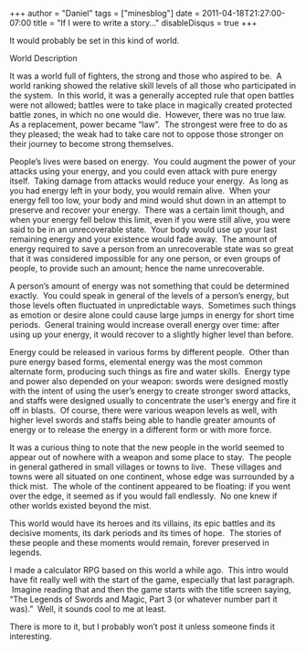 +++
author = "Daniel"
tags = ["minesblog"]
date = 2011-04-18T21:27:00-07:00
title = "If I were to write a story…"
disableDisqus = true
+++

It would probably be set in this kind of world.

World Description

<!--more-->

It was a world full of fighters, the strong and those who aspired to be.  A world ranking showed the relative skill levels of all those who participated in the system.  In this world, it was a generally accepted rule that open battles were not allowed; battles were to take place in magically created protected battle zones, in which no one would die.  However, there was no true law.  As a replacement, power became “law”.  The strongest were free to do as they pleased; the weak had to take care not to oppose those stronger on their journey to become strong themselves.

People’s lives were based on energy.  You could augment the power of your attacks using your energy, and you could even attack with pure energy itself.  Taking damage from attacks would reduce your energy.  As long as you had energy left in your body, you would remain alive.  When your energy fell too low, your body and mind would shut down in an attempt to preserve and recover your energy.  There was a certain limit though, and when your energy fell below this limit, even if you were still alive, you were said to be in an unrecoverable state.  Your body would use up your last remaining energy and your existence would fade away.  The amount of energy required to save a person from an unrecoverable state was so great that it was considered impossible for any one person, or even groups of people, to provide such an amount; hence the name unrecoverable.

A person’s amount of energy was not something that could be determined exactly.  You could speak in general of the levels of a person’s energy, but those levels often fluctuated in unpredictable ways.  Sometimes such things as emotion or desire alone could cause large jumps in energy for short time periods.  General training would increase overall energy over time: after using up your energy, it would recover to a slightly higher level than before.

Energy could be released in various forms by different people.  Other than pure energy based forms, elemental energy was the most common alternate form, producing such things as fire and water skills.  Energy type and power also depended on your weapon: swords were designed mostly with the intent of using the user’s energy to create stronger sword attacks, and staffs were designed usually to concentrate the user’s energy and fire it off in blasts.  Of course, there were various weapon levels as well, with higher level swords and staffs being able to handle greater amounts of energy or to release the energy in a different form or with more force.

It was a curious thing to note that the new people in the world seemed to appear out of nowhere with a weapon and some place to stay.  The people in general gathered in small villages or towns to live.  These villages and towns were all situated on one continent, whose edge was surrounded by a thick mist.  The whole of the continent appeared to be floating: if you went over the edge, it seemed as if you would fall endlessly.  No one knew if other worlds existed beyond the mist.

This world would have its heroes and its villains, its epic battles and its decisive moments, its dark periods and its times of hope.  The stories of these people and these moments would remain, forever preserved in legends.

I made a calculator RPG based on this world a while ago.  This intro would have fit really well with the start of the game, especially that last paragraph.  Imagine reading that and then the game starts with the title screen saying, “The Legends of Swords and Magic, Part 3 (or whatever number part it was).”  Well, it sounds cool to me at least.

There is more to it, but I probably won’t post it unless someone finds it interesting.
